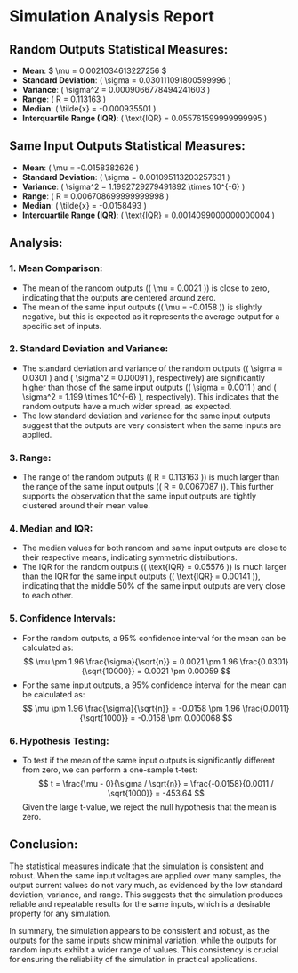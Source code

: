 # Simulation Analysis Report

## Random Outputs Statistical Measures:
- **Mean**: $ \mu = 0.0021034613227256 $
- **Standard Deviation**: \( \sigma = 0.030111091800599996 \)
- **Variance**: \( \sigma^2 = 0.0009066778494241603 \)
- **Range**: \( R = 0.113163 \)
- **Median**: \( \tilde{x} = -0.000935501 \)
- **Interquartile Range (IQR)**: \( \text{IQR} = 0.055761599999999995 \)

## Same Input Outputs Statistical Measures:
- **Mean**: \( \mu = -0.0158382626 \)
- **Standard Deviation**: \( \sigma = 0.001095113203257631 \)
- **Variance**: \( \sigma^2 = 1.1992729279491892 \times 10^{-6} \)
- **Range**: \( R = 0.006708699999999998 \)
- **Median**: \( \tilde{x} = -0.0158493 \)
- **Interquartile Range (IQR)**: \( \text{IQR} = 0.0014099000000000004 \)

## Analysis:

### 1. Mean Comparison:
- The mean of the random outputs (\( \mu = 0.0021 \)) is close to zero, indicating that the outputs are centered around zero.
- The mean of the same input outputs (\( \mu = -0.0158 \)) is slightly negative, but this is expected as it represents the average output for a specific set of inputs.

### 2. Standard Deviation and Variance:
- The standard deviation and variance of the random outputs (\( \sigma = 0.0301 \) and \( \sigma^2 = 0.00091 \), respectively) are significantly higher than those of the same input outputs (\( \sigma = 0.0011 \) and \( \sigma^2 = 1.199 \times 10^{-6} \), respectively). This indicates that the random outputs have a much wider spread, as expected.
- The low standard deviation and variance for the same input outputs suggest that the outputs are very consistent when the same inputs are applied.

### 3. Range:
- The range of the random outputs (\( R = 0.113163 \)) is much larger than the range of the same input outputs (\( R = 0.0067087 \)). This further supports the observation that the same input outputs are tightly clustered around their mean value.

### 4. Median and IQR:
- The median values for both random and same input outputs are close to their respective means, indicating symmetric distributions.
- The IQR for the random outputs (\( \text{IQR} = 0.05576 \)) is much larger than the IQR for the same input outputs (\( \text{IQR} = 0.00141 \)), indicating that the middle 50% of the same input outputs are very close to each other.

### 5. Confidence Intervals:
- For the random outputs, a 95% confidence interval for the mean can be calculated as:
  $$
  \mu \pm 1.96 \frac{\sigma}{\sqrt{n}} = 0.0021 \pm 1.96 \frac{0.0301}{\sqrt{10000}} = 0.0021 \pm 0.00059
  $$
- For the same input outputs, a 95% confidence interval for the mean can be calculated as:
  $$
  \mu \pm 1.96 \frac{\sigma}{\sqrt{n}} = -0.0158 \pm 1.96 \frac{0.0011}{\sqrt{1000}} = -0.0158 \pm 0.000068
  $$

### 6. Hypothesis Testing:
- To test if the mean of the same input outputs is significantly different from zero, we can perform a one-sample t-test:
  $$
  t = \frac{\mu - 0}{\sigma / \sqrt{n}} = \frac{-0.0158}{0.0011 / \sqrt{1000}} = -453.64
  $$
  Given the large t-value, we reject the null hypothesis that the mean is zero.

## Conclusion:
The statistical measures indicate that the simulation is consistent and robust. When the same input voltages are applied over many samples, the output current values do not vary much, as evidenced by the low standard deviation, variance, and range. This suggests that the simulation produces reliable and repeatable results for the same inputs, which is a desirable property for any simulation.

In summary, the simulation appears to be consistent and robust, as the outputs for the same inputs show minimal variation, while the outputs for random inputs exhibit a wider range of values. This consistency is crucial for ensuring the reliability of the simulation in practical applications.